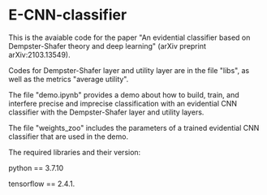 # E-CNN-classifier
This is the avaiable code for the paper "An evidential classifier based on Dempster-Shafer theory and deep learning" (arXiv preprint arXiv:2103.13549).

Codes for Dempster-Shafer layer and utility layer are in the file "libs", as well as the metrics "average utility".

The file "demo.ipynb" provides a demo about how to build, train, and interfere precise and imprecise classification with an evidential CNN classifier with the Dempster-Shafer layer and utility layers.

The file "weights_zoo" includes the parameters of a trained evidential CNN classifier that are used in the demo.

The required libraries and their version:

python == 3.7.10

tensorflow == 2.4.1.
